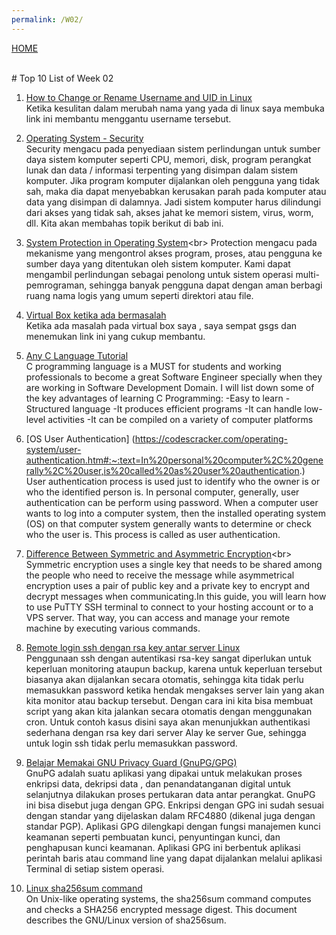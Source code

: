 ```yaml
---
permalink: /W02/
---
```


[HOME](../) 


<br>
# Top 10 List of Week 02


1. [How to Change or Rename Username and UID in Linux](https://linux4one.com/how-to-change-or-rename-username-and-uid-in-linux)<br>
Ketika kesulitan dalam merubah nama yang yada di linux saya membuka link ini membantu menggantu username tersebut.

2. [Operating System - Security](https://www.tutorialspoint.com/operating_system/os_security.htm)<br>
Security mengacu pada penyediaan sistem perlindungan untuk sumber daya sistem komputer seperti CPU, memori, disk, program perangkat lunak dan data / informasi terpenting yang disimpan dalam sistem komputer. Jika program komputer dijalankan oleh pengguna yang tidak sah, maka dia dapat menyebabkan kerusakan parah pada komputer atau data yang disimpan di dalamnya. Jadi sistem komputer harus dilindungi dari akses yang tidak sah, akses jahat ke memori sistem, virus, worm, dll. Kita akan membahas topik berikut di bab ini.

3. [System Protection in Operating System](https://www.geeksforgeeks.org/system-protection-in-operating-system/#:~:text=Protection%20refers%20to%20a%20mechanism,such%20as%20directory%20or%20files.)<br>
Protection mengacu pada mekanisme yang mengontrol akses program, proses, atau pengguna ke sumber daya yang ditentukan oleh sistem komputer. Kami dapat mengambil perlindungan sebagai penolong untuk sistem operasi multi-pemrograman, sehingga banyak pengguna dapat dengan aman berbagi ruang nama logis yang umum seperti direktori atau file.

4. [Virtual Box ketika ada bermasalah](https://forums.virtualbox.org/viewtopic.php?f=8&t=92632)<br>
Ketika ada masalah pada virtual box saya , saya sempat gsgs dan menemukan link ini yang cukup membantu.

5. [Any C Language Tutorial](https://www.tutorialspoint.com/cprogramming/index.htm)<br>
C programming language is a MUST for students and working professionals to become a great Software Engineer specially when they are working in Software Development Domain. I will list down some of the key advantages of learning C Programming:
-Easy to learn
-Structured language
-It produces efficient programs
-It can handle low-level activities
-It can be compiled on a variety of computer platforms

6. [OS User Authentication] (https://codescracker.com/operating-system/user-authentication.htm#:~:text=In%20personal%20computer%2C%20generally%2C%20user,is%20called%20as%20user%20authentication.) <br>
User authentication process is used just to identify who the owner is or who the identified person is.
In personal computer, generally, user authentication can be perform using password.
When a computer user wants to log into a computer system, then the installed operating system (OS) on that computer system generally wants to determine or check who the user is. This process is called as user authentication.

7. [Difference Between Symmetric and Asymmetric Encryption](https://www.ssl2buy.com/wiki/symmetric-vs-asymmetric-encryption-what-are-differences#:~:text=Difference%20Between%20Symmetric%20and%20Asymmetric,and%20decrypt%20messages%20when%20communicating.)<br>
Symmetric encryption uses a single key that needs to be shared among the people who need to receive the message while asymmetrical encryption uses a pair of public key and a private key to encrypt and decrypt messages when communicating.In this guide, you will learn how to use PuTTY SSH terminal to connect to your hosting account or to a VPS server. That way, you can access and manage your remote machine by executing various commands.

8. [Remote login ssh dengan rsa key antar server Linux](https://inikel4sku.wordpress.com/cara-belajar-linux/remote-login-ssh-dengan-rsa-key-antar-server-linux/)<br>
Penggunaan ssh dengan autentikasi rsa-key sangat diperlukan untuk keperluan monitoring ataupun backup, karena untuk keperluan tersebut biasanya akan dijalankan secara otomatis, sehingga kita tidak perlu memasukkan password ketika hendak mengakses server lain yang akan kita monitor atau backup tersebut. Dengan cara ini kita bisa membuat script yang akan kita jalankan secara otomatis dengan menggunakan cron. Untuk contoh kasus disini saya akan menunjukkan authentikasi sederhana dengan rsa key dari server Alay ke server Gue, sehingga untuk login ssh tidak perlu memasukkan password.

9. [Belajar Memakai GNU Privacy Guard (GnuPG/GPG)](https://medium.com/kode-dan-kodean/belajar-memakai-gnu-privacy-guard-gnupg-gpg-3944e19dba91)<br>
GnuPG adalah suatu aplikasi yang dipakai untuk melakukan proses enkripsi data, dekripsi data , dan penandatanganan digital untuk selanjutnya dilakukan proses pertukaran data antar perangkat. GnuPG ini bisa disebut juga dengan GPG. Enkripsi dengan GPG ini sudah sesuai dengan standar yang dijelaskan dalam RFC4880 (dikenal juga dengan standar PGP). Aplikasi GPG dilengkapi dengan fungsi manajemen kunci keamanan seperti pembuatan kunci, penyuntingan kunci, dan penghapusan kunci keamanan. Aplikasi GPG ini berbentuk aplikasi perintah baris atau command line yang dapat dijalankan melalui aplikasi Terminal di setiap sistem operasi.

10. [Linux sha256sum command](https://www.computerhope.com/unix/sha256sum.htm)<br>
On Unix-like operating systems, the sha256sum command computes and checks a SHA256 encrypted message digest.
This document describes the GNU/Linux version of sha256sum.

